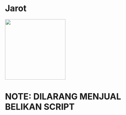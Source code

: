 # Jarot

<img src="https://telegra.ph/file/696076406bf2516adb1fd.jpg" width="200" height="200"/>


# NOTE: DILARANG MENJUAL BELIKAN SCRIPT 

